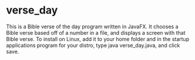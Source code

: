 # verse_day
This is a Bible verse of the day program written in JavaFX.
It chooses a Bible verse based off of a number in a file, and displays a screen with that Bible verse.
To install on Linux, add it to your home folder and in the startup applications program for your distro, type java verse_day.java, and click save.

